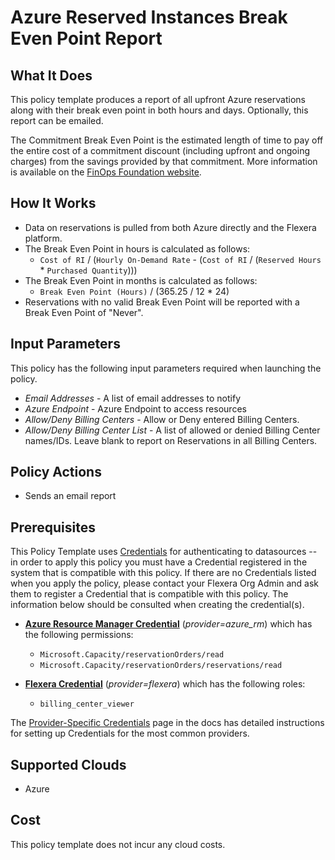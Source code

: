 # Azure Reserved Instances Break Even Point Report

## What It Does

This policy template produces a report of all upfront Azure reservations along with their break even point in both hours and days. Optionally, this report can be emailed.

The Commitment Break Even Point is the estimated length of time to pay off the entire cost of a commitment discount (including upfront and ongoing charges) from the savings provided by that commitment. More information is available on the [FinOps Foundation website](https://www.finops.org/assets/terminology/#:~:text=Commitment%20Break%20Even%20Point).

## How It Works

- Data on reservations is pulled from both Azure directly and the Flexera platform.
- The Break Even Point in hours is calculated as follows:
  - `Cost of RI` / (`Hourly On-Demand Rate` - (`Cost of RI` / (`Reserved Hours` * `Purchased Quantity`)))
- The Break Even Point in months is calculated as follows:
  - `Break Even Point (Hours)` / (365.25 / 12 * 24)
- Reservations with no valid Break Even Point will be reported with a Break Even Point of "Never".

## Input Parameters

This policy has the following input parameters required when launching the policy.

- *Email Addresses* - A list of email addresses to notify
- *Azure Endpoint* - Azure Endpoint to access resources
- *Allow/Deny Billing Centers* - Allow or Deny entered Billing Centers.
- *Allow/Deny Billing Center List* - A list of allowed or denied Billing Center names/IDs. Leave blank to report on Reservations in all Billing Centers.

## Policy Actions

- Sends an email report

## Prerequisites

This Policy Template uses [Credentials](https://docs.flexera.com/flexera/EN/Automation/ManagingCredentialsExternal.htm) for authenticating to datasources -- in order to apply this policy you must have a Credential registered in the system that is compatible with this policy. If there are no Credentials listed when you apply the policy, please contact your Flexera Org Admin and ask them to register a Credential that is compatible with this policy. The information below should be consulted when creating the credential(s).

- [**Azure Resource Manager Credential**](https://docs.flexera.com/flexera/EN/Automation/ProviderCredentials.htm#automationadmin_109256743_1124668) (*provider=azure_rm*) which has the following permissions:
  - `Microsoft.Capacity/reservationOrders/read`
  - `Microsoft.Capacity/reservationOrders/reservations/read`

- [**Flexera Credential**](https://docs.flexera.com/flexera/EN/Automation/ProviderCredentials.htm) (*provider=flexera*) which has the following roles:
  - `billing_center_viewer`

The [Provider-Specific Credentials](https://docs.flexera.com/flexera/EN/Automation/ProviderCredentials.htm) page in the docs has detailed instructions for setting up Credentials for the most common providers.

## Supported Clouds

- Azure

## Cost

This policy template does not incur any cloud costs.
